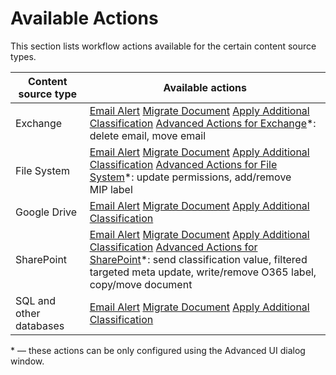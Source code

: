 # Available Actions

This section lists workflow actions available for the certain content source types.

| Content source type     | Available actions                                                                                                                                                                                                                                                                                                                                                                                                                                                                                                                                                 |
| ----------------------- | ----------------------------------------------------------------------------------------------------------------------------------------------------------------------------------------------------------------------------------------------------------------------------------------------------------------------------------------------------------------------------------------------------------------------------------------------------------------------------------------------------------------------------------------------------------------- |
| Exchange                | [Email Alert](/docs/dataclassification/5.6.2/ndc/workflows/actions/workflows_email.md) [Migrate Document](/docs/dataclassification/5.6.2/ndc/workflows/actions/workflows_migration.md) [Apply Additional Classification](/docs/dataclassification/5.6.2/ndc/workflows/advanced_window/advanced_actions_classification.md) [Advanced Actions for Exchange](/docs/dataclassification/5.6.2/ndc/workflows/advanced_window/advanced_actions_exchange.md)\*: delete email, move email                                                                                  |
| File System             | [Email Alert](/docs/dataclassification/5.6.2/ndc/workflows/actions/workflows_email.md) [Migrate Document](/docs/dataclassification/5.6.2/ndc/workflows/actions/workflows_migration.md) [Apply Additional Classification](/docs/dataclassification/5.6.2/ndc/workflows/advanced_window/advanced_actions_classification.md) [Advanced Actions for File System](/docs/dataclassification/5.6.2/ndc/workflows/advanced_window/advanced_actions_files.md)\*: update permissions, add/remove MIP label                                                                  |
| Google Drive            | [Email Alert](/docs/dataclassification/5.6.2/ndc/workflows/actions/workflows_email.md) [Migrate Document](/docs/dataclassification/5.6.2/ndc/workflows/actions/workflows_migration.md) [Apply Additional Classification](/docs/dataclassification/5.6.2/ndc/workflows/advanced_window/advanced_actions_classification.md)                                                                                                                                                                                                                                         |
| SharePoint              | [Email Alert](/docs/dataclassification/5.6.2/ndc/workflows/actions/workflows_email.md) [Migrate Document](/docs/dataclassification/5.6.2/ndc/workflows/actions/workflows_migration.md) [Apply Additional Classification](/docs/dataclassification/5.6.2/ndc/workflows/advanced_window/advanced_actions_classification.md) [Advanced Actions for SharePoint](/docs/dataclassification/5.6.2/ndc/workflows/advanced_window/advanced_actions_sharepoint.md)\*: send classification value, filtered targeted meta update, write/remove O365 label, copy/move document |
| SQL and other databases | [Email Alert](/docs/dataclassification/5.6.2/ndc/workflows/actions/workflows_email.md) [Migrate Document](/docs/dataclassification/5.6.2/ndc/workflows/actions/workflows_migration.md) [Apply Additional Classification](/docs/dataclassification/5.6.2/ndc/workflows/advanced_window/advanced_actions_classification.md)                                                                                                                                                                                                                                         |

\* — these actions can be only configured using the Advanced UI dialog window.

